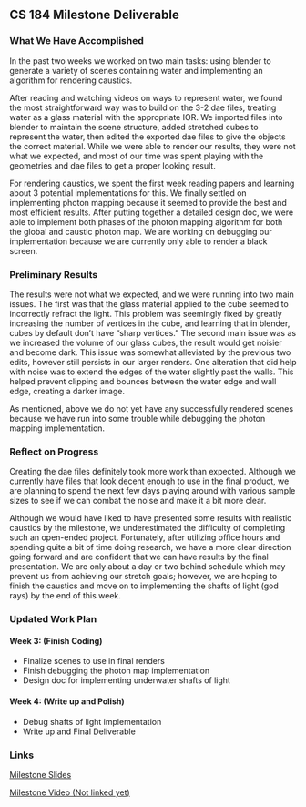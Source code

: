 ## CS 184 Milestone Deliverable 

### What We Have Accomplished

In the past two weeks we worked on two main tasks: using blender to generate a variety of scenes containing water and implementing an algorithm for rendering caustics. 

After reading and watching videos on ways to represent water, we found the most straightforward way was to build on the 3-2 dae files, treating water as a glass material with the appropriate IOR. We imported files into blender to maintain the scene structure, added stretched cubes to represent the water, then edited the exported dae files to give the objects the correct material. While we were able to render our results, they were not what we expected, and most of our time was spent playing with the geometries and dae files to get a proper looking result.

For rendering caustics, we spent the first week reading papers and learning about 3 potential implementations for this. We finally settled on implementing photon mapping because it seemed to provide the best and most efficient results. After putting together a detailed design doc, we were able to implement both phases of the photon mapping algorithm for both the global and caustic photon map. We are working on debugging our implementation because we are currently only able to render a black screen. 


### Preliminary Results

The results were not what we expected, and we were running into two main issues. The first was that the glass material applied to the cube seemed to incorrectly refract the light. This problem was seemingly fixed by greatly increasing the number of vertices in the cube, and learning that in blender, cubes by default don’t have “sharp vertices.” The second main issue was as we increased the volume of our glass cubes, the result would get noisier and become dark. This issue was somewhat alleviated by the previous two edits, however still persists in our larger renders. One alteration that did help with noise was to extend the edges of the water slightly past the walls. This helped prevent clipping and bounces between the water edge and wall edge, creating a darker image.

As mentioned, above we do not yet have any successfully rendered scenes because we have run into some trouble while debugging the photon mapping implementation. 

### Reflect on Progress

Creating the dae files definitely took more work than expected. Although we currently have files that look decent enough to use in the final product, we are planning to spend the next few days playing around with various sample sizes to see if we can combat the noise and make it a bit more clear.

Although we would have liked to have presented some results with realistic caustics by the milestone, we underestimated the difficulty of completing such an open-ended project. Fortunately, after utilizing office hours and spending quite a bit of time doing research, we have a more clear direction going forward and are confident that we can have results by the final presentation. We are only about a day or two behind schedule which may prevent us from achieving our stretch goals; however, we are hoping to finish the caustics and move on to implementing the shafts of light (god rays) by the end of this week.

### Updated Work Plan
 
#### Week 3: (Finish Coding)
- Finalize scenes to use in final renders
- Finish debugging the photon map implementation 
- Design doc for implementing underwater shafts of light 
 
#### Week 4: (Write up and Polish)
- Debug shafts of light implementation 
- Write up and Final Deliverable 

### Links
[Milestone Slides](https://docs.google.com/presentation/d/1JgAd3lilTmoiufPZnNeRONZorxrhZchyqbbxGdDlDOc/edit?usp=sharing)

[Milestone Video (Not linked yet)](www.google.com) 
